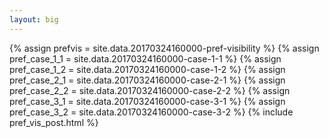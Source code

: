 ```yaml
---
layout: big
---
```

{% assign prefvis = site.data.20170324160000-pref-visibility %}
{% assign pref_case_1_1 = site.data.20170324160000-case-1-1 %}
{% assign pref_case_1_2 = site.data.20170324160000-case-1-2 %}
{% assign pref_case_2_1 = site.data.20170324160000-case-2-1 %}
{% assign pref_case_2_2 = site.data.20170324160000-case-2-2 %}
{% assign pref_case_3_1 = site.data.20170324160000-case-3-1 %}
{% assign pref_case_3_2 = site.data.20170324160000-case-3-2 %}
{% include pref_vis_post.html %}
